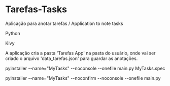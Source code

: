 # Tarefas-Tasks
Aplicação para anotar tarefas / Application to note tasks

Python

Kivy

A aplicação cria a pasta 'Tarefas App' na pasta do usuário, onde vai ser criado o arquivo 'data_tarefas.json' para guardar as anotações.

pyinstaller --name="MyTasks" --noconsole --onefile main.py MyTasks.spec

pyinstaller --name="MyTasks" --noconfirm --noconsole --onefile main.py
